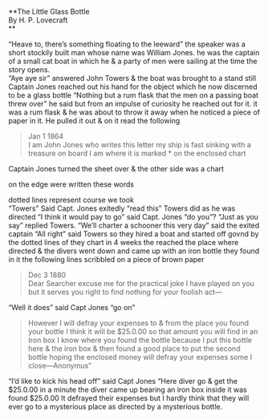  
**The Little Glass Bottle  
By H. P. Lovecraft  
**  

“Heave to, there’s something floating to the leeward” the speaker was a short
stockily built man whose name was William Jones. he was the captain of a small
cat boat in which he & a party of men were sailing at the time the story
opens.  
“Aye aye sir” answered John Towers & the boat was brought to a stand still
Captain Jones reached out his hand for the object which he now discerned to be
a glass bottle “Nothing but a rum flask that the men on a passing boat threw
over” he said but from an impulse of curiosity he reached out for it. it was a
rum flask & he was about to throw it away when he noticed a piece of paper in
it. He pulled it out & on it read the following  

> Jan 1 1864  
>  I am John Jones who writes this letter my ship is fast sinking with a
> treasure on board I am where it is marked * on the enclosed chart

Captain Jones turned the sheet over & the other side was a chart  
  
  
on the edge were written these words  
  
dotted lines represent course we took  
“Towers” Said Capt. Jones exitedly “read this” Towers did as he was directed
“I think it would pay to go” said Capt. Jones “do you”? “Just as you say”
replied Towers. “We’ll charter a schooner this very day” said the exited
captain “All right” said Towers so they hired a boat and started off govnd by
the dotted lines of they chart in 4 weeks the reached the place where directed
& the divers went down and came up with an iron bottle they found in it the
following lines scribbled on a piece of brown paper  

> Dec 3 1880  
>  Dear Searcher excuse me for the practical joke I have played on you but it
> serves you right to find nothing for your foolish act—

“Well it does” said Capt Jones “go on”  

> However I will defray your expenses to & from the place you found your
> bottle I think it will be $25.0.00 so that amount you will find in an Iron
> box I know where you found the bottle because I put this bottle here & the
> iron box & then found a good place to put the second bottle hoping the
> enclosed money will defray your expenses some I close—Anonymus”

“I’d like to kick his head off” said Capt Jones “Here diver go & get the
$25.0.00 in a minute the diver came up bearing an iron box inside it was found
$25.0.00 It defrayed their expenses but I hardly think that they will ever go
to a mysterious place as directed by a mysterious bottle.  

